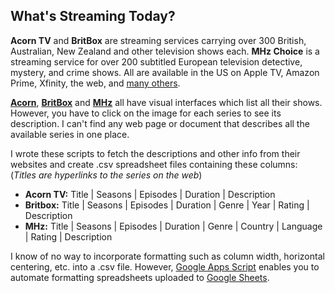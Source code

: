 ## What's Streaming Today?

**Acorn TV** and **BritBox** are streaming services carrying over 300 
British, Australian, New Zealand and other television shows each.
**MHz Choice** is a streaming service for over 200 subtitled
European television detective, mystery, and crime shows.  All are
available in the US on Apple TV, Amazon Prime, Xfinity, the web, and
[many others](https://support.mhznetworks.com/support/solutions/folders/44001123070).

**[Acorn](https://acorn.tv/browse)**, 
**[BritBox](https://www.britbox.com/us/programmes)** and
**[MHz](https://watch.mhzchoice.com/browse)** all
have visual interfaces which list all their shows. However,
you have to click on the image for each series to see its description.
I can't find any web page or document that describes all the available
series in one place.

I wrote these scripts to fetch the descriptions and other info from
their websites and create .csv spreadsheet files containing these
columns: (*Titles are hyperlinks to the series on the web*)

+ **Acorn TV:** Title | Seasons | Episodes | Duration | Description 
+ **Britbox:** Title | Seasons | Episodes | Duration | Genre | Year | Rating | Description
+ **MHz:** Title | Seasons | Episodes | Duration | Genre | Country | Language | Rating | Description

I know of no way to incorporate formatting such as column width,
horizontal centering, etc. into a .csv file. However, 
[Google Apps Script](https://developers.google.com/apps-script/overview)
enables you to automate formatting spreadsheets uploaded to [Google
Sheets](https://docs.google.com/spreadsheets/u/0/).

